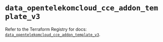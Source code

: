 # `data_opentelekomcloud_cce_addon_template_v3`

Refer to the Terraform Registry for docs: [`data_opentelekomcloud_cce_addon_template_v3`](https://registry.terraform.io/providers/opentelekomcloud/opentelekomcloud/1.36.34/docs/data-sources/cce_addon_template_v3).
